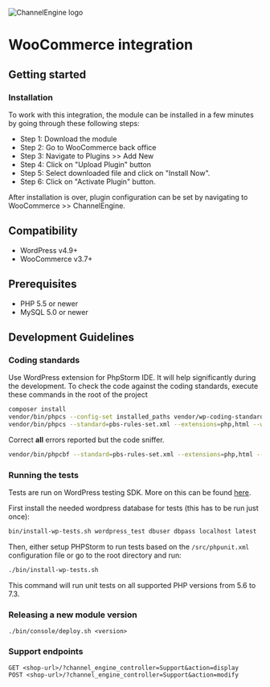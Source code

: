 ![ChannelEngine logo](https://www.channelengine.com/Themes/ChannelEngine/images/ChannelEngine.png)

# WooCommerce integration

## Getting started

### Installation

To work with this integration, the module can be installed in a few minutes by going through these following steps:

- Step 1: Download the module
- Step 2: Go to WooCommerce back office
- Step 3: Navigate to Plugins >> Add New
- Step 4: Click on "Upload Plugin" button
- Step 5: Select downloaded file and click on "Install Now".
- Step 6: Click on "Activate Plugin" button.

After installation is over, plugin configuration can be set by navigating to WooCommerce >> ChannelEngine.

## Compatibility

- WordPress v4.9+
- WooCommerce v3.7+

## Prerequisites

- PHP 5.5 or newer
- MySQL 5.0 or newer

## Development Guidelines

### Coding standards

Use WordPress extension for PhpStorm IDE. It will help significantly during the development.
To check the code against the coding standards, execute these commands in the root of the project

```bash
composer install
vendor/bin/phpcs --config-set installed_paths vendor/wp-coding-standards/wpcs/
vendor/bin/phpcs --standard=pbs-rules-set.xml --extensions=php,html --warning-severity=0  --report-source --report-full=phpcs-report.txt --ignore-annotations src
```

Correct **all** errors reported but the code sniffer.
```bash
vendor/bin/phpcbf --standard=pbs-rules-set.xml --extensions=php,html --warning-severity=0  --report-source --ignore-annotations src
```
### Running the tests

Tests are run on WordPress testing SDK. More on this can be found [here](https://make.wordpress.org/cli/handbook/plugin-unit-tests/).

First install the needed wordpress database for tests (this has to be run just once):

```bash
bin/install-wp-tests.sh wordpress_test dbuser dbpass localhost latest
```

Then, either setup PHPStorm to run tests based on the `/src/phpunit.xml` configuration file
or go to the root directory and run:

```bash
./bin/install-wp-tests.sh
```

This command will run unit tests on all supported PHP versions from 5.6 to 7.3.

### Releasing a new module version
```
./bin/console/deploy.sh <version>
```

### Support endpoints
```
GET <shop-url>/?channel_engine_controller=Support&action=display
POST <shop-url>/?channel_engine_controller=Support&action=modify
```